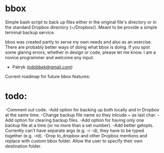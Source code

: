 # bbox
Simple bash script to back up files either in the original file's directory or in the standard
Dropbox directory (~/Dropbox/). Meant to be provide a simple terminal backup service.

bbox was created partly to serve my own needs and also as an exercise. There are probably better ways
of doing what bbox is doing. If you spot some glaring errors, whether in design or code, please let
me know. I am a novice programmer and welcome any input.
- Patryk (pdobbek@gmail.com)


Current roadmap for future bbox features:
# todo:
 -Comment out code.
 -Add option for backing up both locally and in Dropbox at the same time.
 -Change backup file name so they inlcude ~ as last char.
 -Add option for clearing backup files.
 -Add option for having only one backup file at a time (or no more than a set
 number).
 -Add better getopts. Currently can't have separate args (e.g. -r -d), they
 have to be typed together (e.g. -rd).
 -Drop to_dropbox and other Dropbox mentions and replace with custom bbox
 folder. Allow the user to specify their own destination folder.

